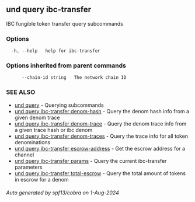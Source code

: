 ## und query ibc-transfer

IBC fungible token transfer query subcommands

### Options

```
  -h, --help   help for ibc-transfer
```

### Options inherited from parent commands

```
      --chain-id string   The network chain ID
```

### SEE ALSO

* [und query](und_query.md)	 - Querying subcommands
* [und query ibc-transfer denom-hash](und_query_ibc-transfer_denom-hash.md)	 - Query the denom hash info from a given denom trace
* [und query ibc-transfer denom-trace](und_query_ibc-transfer_denom-trace.md)	 - Query the denom trace info from a given trace hash or ibc denom
* [und query ibc-transfer denom-traces](und_query_ibc-transfer_denom-traces.md)	 - Query the trace info for all token denominations
* [und query ibc-transfer escrow-address](und_query_ibc-transfer_escrow-address.md)	 - Get the escrow address for a channel
* [und query ibc-transfer params](und_query_ibc-transfer_params.md)	 - Query the current ibc-transfer parameters
* [und query ibc-transfer total-escrow](und_query_ibc-transfer_total-escrow.md)	 - Query the total amount of tokens in escrow for a denom

###### Auto generated by spf13/cobra on 1-Aug-2024
